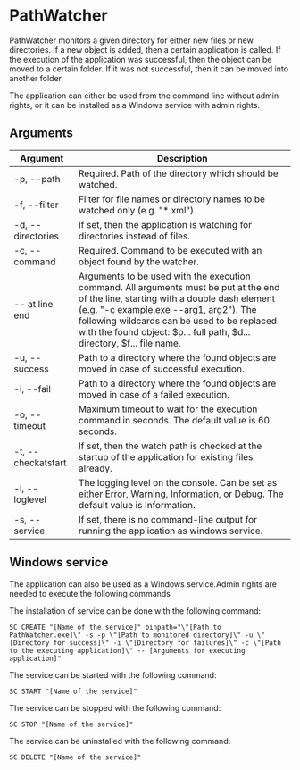 # PathWatcher

PathWatcher monitors a given directory for either new files or new directories. If a new object is added, then a certain application is called. If the execution of the application was successful, then the object can be moved to a certain folder. If it was not successful, then it can be moved into another folder.

The application can either be used from the command line without admin rights, or it can be installed as a Windows service with admin rights.

## Arguments

| Argument                           | Description                                                                                                                                                                                                                                                                                               |
|------------------------------------|-----------------------------------------------------------------------------------------------------------------------------------------------------------------------------------------------------------------------------------------------------------------------------------------------------------|
| -p, --path                         | Required. Path of the directory which should be watched.                                                                                                                                                                                                                                                  |
| -f, --filter                       | Filter for file names or directory names to be watched only (e.g. "*.xml").                                                                                                                                                                                                                               |
| -d, --directories                  | If set, then the application is watching for directories instead of files.                                                                                                                                                                                                                                |
| -c, --command                      | Required. Command to be executed with an object found by the watcher.                                                                                                                                                                                                                                     |
| -- at line end                     | Arguments to be used with the execution command. All arguments must be put at the end of the line, starting with a double dash element (e.g. "-c example.exe --arg1, arg2"). The following wildcards can be used to be replaced with the found object: $p... full path, $d... directory, $f... file name. |
| -u, --success                      | Path to a directory where the found objects are moved in case of successful execution.                                                                                                                                                                                                                    |
| -i, --fail                         | Path to a directory where the found objects are moved in case of a failed execution.                                                                                                                                                                                                                      |
| -o, --timeout                      | Maximum timeout to wait for the execution command in seconds. The default value is 60 seconds.                                                                                                                                                                                                            |
| -t, --checkatstart                 | If set, then the watch path is checked at the startup of the application for existing files already.                                                                                                                                                                                                      |
| -l, --loglevel                     | The logging level on the console. Can be set as either Error, Warning, Information, or Debug. The default value is Information.                                                                                                                                                                           |
| -s, --service                      | If set, there is no command-line output for running the application as windows service.                                                                                                                                                                                                                   |

## Windows service

The application can also be used as a Windows service.Admin rights are needed to execute the following commands

The installation of service can be done with the following command:

`SC CREATE "[Name of the service]" binpath="\"[Path to PathWatcher.exe]\" -s -p \"[Path to monitored directory]\" -u \"[Directory for success]\" -i \"[Directory for failures]\" -c \"[Path to the executing application]\" -- [Arguments for executing application]"`

The service can be started with the following command:

`SC START "[Name of the service]"`

The service can be stopped with the following command:

`SC STOP "[Name of the service]"`

The service can be uninstalled with the following command:

`SC DELETE "[Name of the service]"`